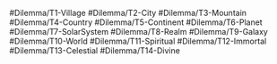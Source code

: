 #Dilemma/T1-Village
#Dilemma/T2-City
#Dilemma/T3-Mountain
#Dilemma/T4-Country
#Dilemma/T5-Continent 
#Dilemma/T6-Planet 
#Dilemma/T7-SolarSystem 
#Dilemma/T8-Realm 
#Dilemma/T9-Galaxy 
#Dilemma/T10-World
#Dilemma/T11-Spiritual 
#Dilemma/T12-Immortal 
#Dilemma/T13-Celestial 
#Dilemma/T14-Divine
